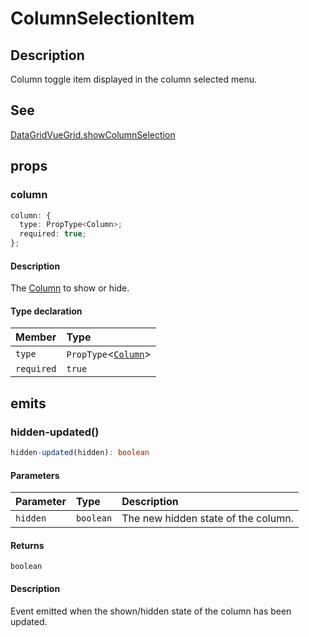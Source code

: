 # ColumnSelectionItem

## Description

Column toggle item displayed in the column selected menu.

## See

[DataGridVueGrid.showColumnSelection](../DataGridVueGrid/README.md)

## props

### column

```ts
column: {
  type: PropType<Column>;
  required: true;
};
```

#### Description

The [Column](../interfaces/Column.md) to show or hide.

#### Type declaration

| Member | Type |
| :------ | :------ |
| `type` | `PropType`\<[`Column`](../interfaces/Column.md)\> |
| `required` | `true` |

## emits

### hidden-updated()

```ts
hidden-updated(hidden): boolean
```

#### Parameters

| Parameter | Type | Description |
| :------ | :------ | :------ |
| `hidden` | `boolean` | The new hidden state of the column. |

#### Returns

`boolean`

#### Description

Event emitted when the shown/hidden state of the column has been updated.
